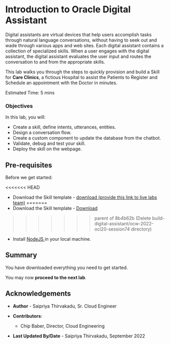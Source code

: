 ﻿# Introduction to Oracle Digital Assistant

Digital assistants are virtual devices that help users accomplish tasks through natural language conversations, without having to seek out and wade through various apps and web sites. Each digital assistant contains a collection of specialized skills. When a user engages with the digital assistant, the digital assistant evaluates the user input and routes the conversation to and from the appropriate skills.

[](youtube:byXa6tIgyKY)

This lab walks you through the steps to quickly provision and build a Skill for **Care Clinics**, a fictious Hospital to assist the Patients to Register and Schedule an appointment with the Doctor in minutes. 

Estimated Time: 5 mins 

### Objectives

In this lab, you will:

- Create a skill, define intents, utterances, entities.
- Design a conversation flow.
- Create a custom component to update the database from the chatbot.
- Validate, debug and test your skill.
- Deploy the skill on the webpage. 

## Pre-requisites 

Before we get started:

<<<<<<< HEAD
- Download the Skill template - <a href="files/CareClinics_Template.zip">download (provide this link to live labs team)</a> 
=======
- Download the Skill template - [Download](files/CareClinics_Template.zip)
>>>>>>> parent of 8b4b62b (Delete build-digital-assistant/ocw-2022-oci20-session74 directory)

- Install <a href="https://nodejs.org/en/download/"> NodeJS </a> in your local machine.

## Summary

You have downloaded everything you need to get started. 

You may now **proceed to the next lab**.

## Acknowledgements

* **Author** - Saipriya Thirvakadu, Sr. Cloud Engineer
* **Contributors**:
    * Chip Baber, Director, Cloud Engineering

* **Last Updated By/Date** - Saipriya Thirvakadu, September 2022


